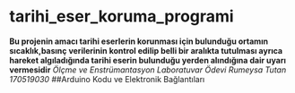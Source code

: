 # tarihi_eser_koruma_programi
 **Bu projenin amacı tarihi eserlerin korunması için bulunduğu ortamın sıcaklık,basınç verilerinin kontrol edilip belli bir aralıkta tutulması ayrıca hareket algıladığında tarihi eserin bulunduğu yerden alındığına dair uyarı vermesidir**
 *Ölçme ve Enstrümantasyon Laboratuvar Ödevi
 Rumeysa Tutan 170519030*
##Arduino Kodu ve Elektronik Bağlantıları
